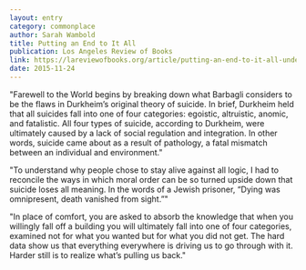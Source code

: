 ```yaml
---
layout: entry
category: commonplace
author: Sarah Wambold
title: Putting an End to It All
publication: Los Angeles Review of Books
link: https://lareviewofbooks.org/article/putting-an-end-to-it-all-understanding-suicide/
date: 2015-11-24
---
```


"Farewell to the World begins by breaking down what Barbagli considers to be the flaws in Durkheim’s original theory of suicide. In brief, Durkheim held that all suicides fall into one of four categories: egoistic, altruistic, anomic, and fatalistic. All four types of suicide, according to Durkheim, were ultimately caused by a lack of social regulation and integration. In other words, suicide came about as a result of pathology, a fatal mismatch between an individual and environment."

"To understand why people chose to stay alive against all logic, I had to reconcile the ways in which moral order can be so turned upside down that suicide loses all meaning. In the words of a Jewish prisoner, “Dying was omnipresent, death vanished from sight.”"

"In place of comfort, you are asked to absorb the knowledge that when you willingly fall off a building you will ultimately fall into one of four categories, examined not for what you wanted but for what you did not get. The hard data show us that everything everywhere is driving us to go through with it. Harder still is to realize what’s pulling us back."